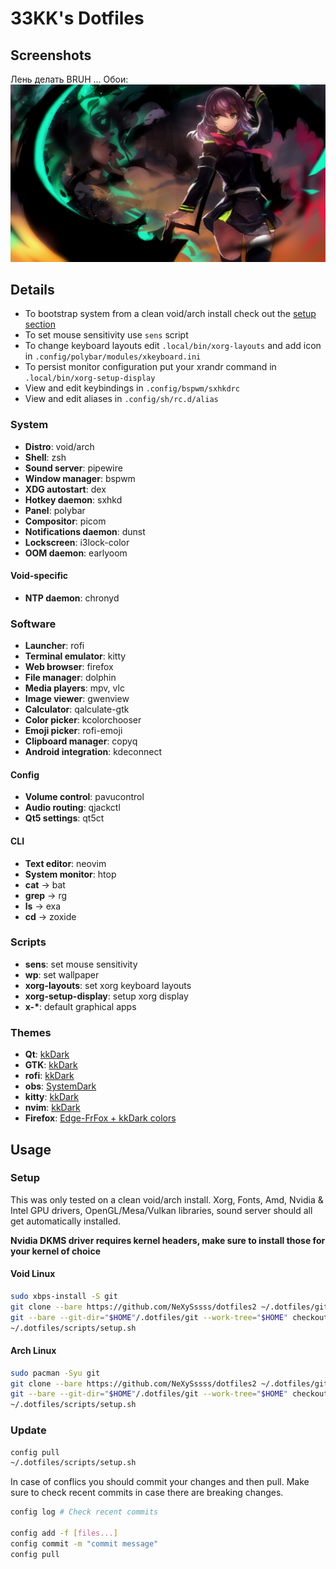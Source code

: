 # 33KK's Dotfiles

## Screenshots
Лень делать BRUH ...
Обои: 
![1](.dotfiles/wp/wp1.jpg)

## Details

- To bootstrap system from a clean void/arch install check out the [setup section](#setup)
- To set mouse sensitivity use `sens` script
- To change keyboard layouts edit `.local/bin/xorg-layouts` and add icon in `.config/polybar/modules/xkeyboard.ini`
- To persist monitor configuration put your xrandr command in `.local/bin/xorg-setup-display`
- View and edit keybindings in `.config/bspwm/sxhkdrc`
- View and edit aliases in `.config/sh/rc.d/alias`

### System

- **Distro**: void/arch
- **Shell**: zsh
- **Sound server**: pipewire
- **Window manager**: bspwm
- **XDG autostart**: dex
- **Hotkey daemon**: sxhkd
- **Panel**: polybar
- **Compositor**: picom
- **Notifications daemon**: dunst
- **Lockscreen**: i3lock-color
- **OOM daemon**: earlyoom

#### Void-specific

- **NTP daemon**: chronyd

### Software

- **Launcher**: rofi
- **Terminal emulator**: kitty
- **Web browser**: firefox
- **File manager**: dolphin
- **Media players**: mpv, vlc
- **Image viewer**: gwenview
- **Calculator**: qalculate-gtk
- **Color picker**: kcolorchooser
- **Emoji picker**: rofi-emoji
- **Clipboard manager**: copyq
- **Android integration**: kdeconnect

#### Config

- **Volume control**: pavucontrol
- **Audio routing**: qjackctl
- **Qt5 settings**: qt5ct

#### CLI

- **Text editor**: neovim
- **System monitor**: htop
- **cat** -> bat
- **grep** -> rg
- **ls** -> exa
- **cd** -> zoxide

### Scripts

- **sens**: set mouse sensitivity
- **wp**: set wallpaper
- **xorg-layouts**: set xorg keyboard layouts
- **xorg-setup-display**: setup xorg display
- **x-\***: default graphical apps

### Themes

- **Qt**: [kkDark](.config/Kvantum/kkDark)
- **GTK**: [kkDark](.local/share/themes/oomox-kkDark-materia)
- **rofi**: [kkDark](.config/rofi/themes/kkDark)
- **obs**: [SystemDark](.config/obs-studio/themes)
- **kitty**: [kkDark](https://github.com/33kk/dotfiles/blob/master/.config/kitty/themes/kkDark.conf)
- **nvim**: [kkDark](https://github.com/33kk/kkDark)
- **Firefox**: [Edge-FrFox + kkDark colors](https://github.com/bmFtZQ/Edge-FrFox)

## Usage

### Setup

This was only tested on a clean void/arch install. Xorg, Fonts, Amd, Nvidia & Intel GPU drivers, OpenGL/Mesa/Vulkan libraries, sound server should all get automatically installed.

**Nvidia DKMS driver requires kernel headers, make sure to install those for your kernel of choice**

#### Void Linux

```bash
sudo xbps-install -S git
git clone --bare https://github.com/NeXySssss/dotfiles2 ~/.dotfiles/git
git --bare --git-dir="$HOME"/.dotfiles/git --work-tree="$HOME" checkout
~/.dotfiles/scripts/setup.sh
```

#### Arch Linux

```bash
sudo pacman -Syu git
git clone --bare https://github.com/NeXySssss/dotfiles2 ~/.dotfiles/git
git --bare --git-dir="$HOME"/.dotfiles/git --work-tree="$HOME" checkout
~/.dotfiles/scripts/setup.sh
```

### Update

```bash
config pull
~/.dotfiles/scripts/setup.sh
```

In case of conflics you should commit your changes and then pull. Make sure to check recent commits in case there are breaking changes.

```bash
config log # Check recent commits

config add -f [files...]
config commit -m "commit message"
config pull
```

